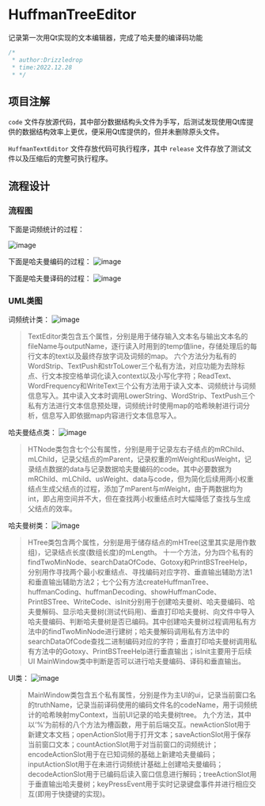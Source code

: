 # HuffmanTreeEditor

记录第一次用Qt实现的文本编辑器，完成了哈夫曼的编译码功能


```c++
/*
 * author:Drizzledrop
 * time:2022.12.28
 * */
```


## 项目注解

`code` 文件存放源代码，其中部分数据结构头文件为手写，后测试发现使用Qt库提供的数据结构效率上更优，便采用Qt库提供的，但并未删除原头文件。

`HuffmanTextEditor` 文件存放代码可执行程序，其中 `release` 文件存放了测试文件以及压缩后的完整可执行程序。



## 流程设计

### 流程图

下面是词频统计的过程：

![image](https://user-images.githubusercontent.com/95005094/233594743-86ad0928-1e7d-4c20-be29-7b5da08fbcea.png)







下面是哈夫曼编码的过程：
![image](https://user-images.githubusercontent.com/95005094/233594792-7a0c428d-8960-4360-be33-d94e08ce8b2f.png)








下面是哈夫曼译码的过程：
![image](https://user-images.githubusercontent.com/95005094/233594828-346ef16d-8096-4714-bb29-bf17529ec1e7.png)




### UML类图

词频统计类：
![image](https://user-images.githubusercontent.com/95005094/233598716-38c24cbb-2360-4430-9f84-6e989a0d8931.png)


> TextEditor类包含五个属性，分别是用于储存输入文本名与输出文本名的fileName与outputName，逐行读入时用到的temp值line，存储处理后的每行文本的text以及最终存放字词及词频的map。
> 六个方法分为私有的WordStrip、TextPush和strToLower三个私有方法，对应功能为去除标点、行文本按空格单词化读入context以及小写化字符；ReadText、WordFrequency和WriteText三个公有方法用于读入文本、词频统计与词频信息写入。其中读入文本时调用LowerString、WordStrip、TextPush三个私有方法进行文本信息预处理，词频统计时使用map的哈希映射进行词分析，信息写入即依据map内容进行文本信息写入。





哈夫曼结点类：
![image](https://user-images.githubusercontent.com/95005094/233595607-1345fa5a-5bd7-4ffd-abce-304b02c6a1e8.png)

> HTNode类包含七个公有属性，分别是用于记录左右子结点的mRChild、mLChild，记录父结点的mParent，记录权重的mWeight和usWeight，记录结点数据的data与记录数据哈夫曼编码的code。其中必要数据为mRChild、mLChild、usWeight、data与code，但为简化后续用两小权重结点生成父结点的过程，添加了mParent与mWeight，由于两数据均为int，即占用空间并不大，但在查找两小权重结点时大幅降低了查找与生成父结点的效率。





哈夫曼树类：
![image](https://user-images.githubusercontent.com/95005094/233595273-40fef351-ca57-45e8-a72e-adcd7cbe6e22.png)

> HTree类包含两个属性，分别是用于储存结点的mHTree(这里其实是用作数组)，记录结点长度(数组长度)的mLength。
> 十一个方法，分为四个私有的findTwoMinNode、searchDataOfCode、Gotoxy和PrintBSTreeHelp，分别用作寻找两个最小权重结点、寻找编码对应字符、垂直输出辅助方法1和垂直输出辅助方法2；七个公有方法createHuffmanTree、huffmanCoding、huffmanDecoding、showHuffmanCode、PrintBSTree、WriteCode、isInit分别用于创建哈夫曼树、哈夫曼编码、哈夫曼解码、显示哈夫曼树(测试代码用)、垂直打印哈夫曼树、向文件中导入哈夫曼编码、判断哈夫曼树是否已编码。其中创建哈夫曼树过程调用私有方法中的findTwoMinNode进行建树；哈夫曼解码调用私有方法中的searchDataOfCode查找二进制编码对应的字符；垂直打印哈夫曼树调用私有方法中的Gotoxy、PrintBSTreeHelp进行垂直输出；isInit主要用于后续UI MainWindow类中判断是否可以进行哈夫曼编码、译码和垂直输出。





UI类：
![image](https://user-images.githubusercontent.com/95005094/233595556-e3799414-b251-4eaf-aaa3-2152755babd3.png)

> MainWindow类包含五个私有属性，分别是作为主UI的ui，记录当前窗口名的truthName，记录当前译码使用的编码文件名的codeName，用于词频统计的哈希映射myContext，当前UI记录的哈夫曼树tree。
> 九个方法，其中以‘%’为前标的八个方法为槽函数，用于前后端交互。newActionSlot用于新建文本文档；openActionSlot用于打开文本；saveActionSlot用于保存当前窗口文本；countActionSlot用于对当前窗口的词频统计；encodeActionSlot用于在已知词频的基础上新建哈夫曼编码；inputActionSlot用于在未进行词频统计基础上创建哈夫曼编码；decodeActionSlot用于已编码后读入窗口信息进行解码；treeActionSlot用于垂直输出哈夫曼树；keyPressEvent用于实时记录键盘事件并进行相应交互(即用于快捷键的实现)。

